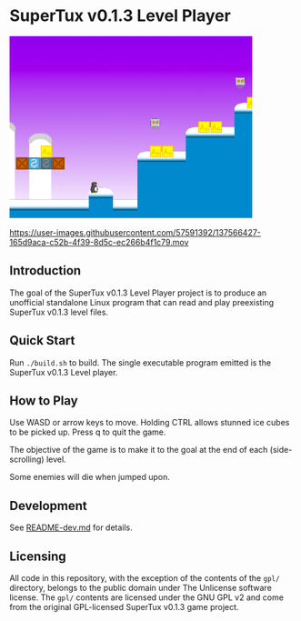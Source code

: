 
# SuperTux v0.1.3 Level Player

<img src="screencaps/stl_player_build_6989aa1.png" height="320">

https://user-images.githubusercontent.com/57591392/137566427-165d9aca-c52b-4f39-8d5c-ec266b4f1c79.mov

## Introduction

The goal of the SuperTux v0.1.3 Level Player project is to produce an unofficial standalone Linux program that can read and play preexisting SuperTux v0.1.3 level files.

## Quick Start

Run `./build.sh` to build. The single executable program emitted is the SuperTux v0.1.3 Level player.

## How to Play

Use WASD or arrow keys to move. Holding CTRL allows stunned ice cubes to be picked up. Press q to quit the game.

The objective of the game is to make it to the goal at the end of each (side-scrolling) level.

Some enemies will die when jumped upon.

## Development

See [README-dev.md](/README-dev.md) for details.

## Licensing

All code in this repository, with the exception of the contents of the `gpl/` directory, belongs to the public domain under The Unlicense software license. The `gpl/` contents are licensed under the GNU GPL v2 and come from the original GPL-licensed SuperTux v0.1.3 game project.
